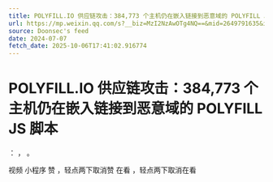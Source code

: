 ```yaml
---
title: POLYFILL.IO 供应链攻击：384,773 个主机仍在嵌入链接到恶意域的 POLYFILL JS 脚本
url: https://mp.weixin.qq.com/s?__biz=MzI2NzAwOTg4NQ==&mid=2649791635&idx=1&sn=d911aabe9cc74ce129b65819a72eb86e
source: Doonsec's feed
date: 2024-07-07
fetch_date: 2025-10-06T17:41:02.916774
---
```


# POLYFILL.IO 供应链攻击：384,773 个主机仍在嵌入链接到恶意域的 POLYFILL JS 脚本

：
，
。

视频
小程序
赞
，轻点两下取消赞
在看
，轻点两下取消在看